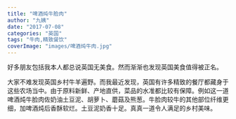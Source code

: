 ```yaml
---
title: "啤酒炖牛脸肉"
author: "九姨"
date: "2017-07-08"
categories: "英国"
tags: "牛肉,精致餐饮"
coverImage: "images/啤酒炖牛肉.jpg"
---
```


好多朋友包括我本人都总说英国无美食。然而渐渐也发现英国美食值得被正名。

大家不难发现英国乡村牛羊遍野。而我最近发现，英国有许多精致的餐厅都藏身于这些农场当中。由于原料新鲜、产地直供，菜品的水准都比较有保障。例如这一道啤酒炖牛脸肉佐奶油土豆泥、胡萝卜、蘑菇及熊葱。牛脸肉较牛的其他部位纤维更细，加啤酒炖后香酥软烂。土豆泥奶香十足。真真一道令人满足的乡村美味。
